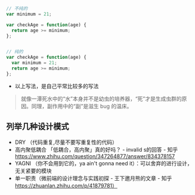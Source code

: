 ```js
// 不纯的
var minimum = 21;

var checkAge = function(age) {
  return age >= minimum;
};


// 纯的
var checkAge = function(age) {
  var minimum = 21;
  return age >= minimum;
};
```
- 以上写法，是自己平常比较多的写法

> 就像一潭死水中的“水”本身并不是幼虫的培养器，“死”才是生成虫群的原因。同理，副作用中的“副”是滋生 bug 的温床。

## 列举几种设计模式

- DRY （代码重复,尽量不要写重复性的代码）
- 高内聚低耦合 「低耦合，高内聚」真的好吗？ - invalid s的回答 - 知乎 https://www.zhihu.com/question/347264877/answer/834378157
- YAGNI （你不会用到它的，ya ain't gonna need it）：可以舍弃的进行设计，无关紧要的模块
- 单一职责（微前端的设计理念与实践初探 - 王下邀月熊的文章 - 知乎 https://zhuanlan.zhihu.com/p/41879781）